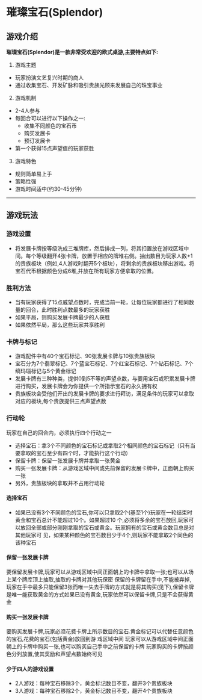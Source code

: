 # 璀璨宝石(Splendor)

## 游戏介绍

**璀璨宝石(Splendor)是一款非常受欢迎的欧式桌游,主要特点如下:**

1. 游戏主题
- 玩家扮演文艺复兴时期的商人
- 通过收集宝石、开发矿脉和吸引贵族光顾来发展自己的珠宝事业

2. 游戏机制
- 2-4人参与
- 每回合可以进行以下操作之一:
  - 收集不同颜色的宝石币
  - 购买发展卡
  - 预订发展卡
- 第一个获得15点声望值的玩家获胜

3. 游戏特色
- 规则简单易上手
- 策略性强
- 游戏时间适中(约30-45分钟)

***

## 游戏玩法

### 游戏设置

- 将发展卡牌按等级洗成三堆牌库，然后排成一列，将其扣置放在游戏区域中间。每个等级翻开4张卡牌，放置于相应的牌堆右侧。抽出数目为玩家人数+1的贵族板块（例如,4人游戏时翻开5个板块），将剩余的贵族板块移出游戏。将宝石代币根据颜色分成6堆,并放在所有玩家方便拿取的位置。

### 胜利方法

- 当有玩家获得了15点威望点数时，完成当前一轮，让每位玩家都进行了相同数量的回合，此时胜利点数最多的玩家获胜
- 如果平局，则购买发展卡牌最少的人获胜
- 如果依然平局，那么这些玩家共享胜利

### 卡牌与标记

- 游戏配件中有40个宝石标记、90张发展卡牌与10张贵族板块
- 宝石分为7个翡翠标记、7个蓝宝石标记、7个红宝石标记、7个钻石标记、7个缟玛瑙标记与5个黄金标记
- 发展卡牌有三种种类，提供0到5不等的声望点数，与要用宝石或积累发展卡牌进行购买，发展卡牌会为你提供一个所指示宝石的永久拥有权
- 贵族板块会受他们开出的发展卡牌的要求进行拜访，满足条件的玩家可以拿取对应的板块,每个贵族提供三点声望点数

### 行动轮

玩家在自己的回合内，必须执行四个行动之一

- 选择宝石：拿3个不同颜色的宝石标记或拿取2个相同颜色的宝石标记（只有当要拿取的宝石至少有四个时，才能执行这个行动）
- 保留卡牌：保留一张发展卡牌并拿取一张黄金
- 购买一张发展卡牌：从游戏区域中间或先前保留的发展卡牌中，正面朝上购买一张
- 另外，贵族板块的拿取并不占用行动轮

#### 选择宝石

- 如果已没有3个不同颜色的宝石,你可以只拿取2个(基至1个)玩家在一轮结束时黄金和宝石总计不能超过10个。如果超过10
个,必须将多余的宝石放回,玩家可以放回全部或部分刚刚拿取的宝石或黄金。玩家拥有的宝石或黄金数目总是对其他玩家可
见，如果某种颜色的宝石数目少于4个,则玩家不能拿取2个同色的该种宝石

#### 保留一张发展卡牌
要保留发展卡牌,玩家可以从游戏区域中间正面朝上的卡牌中拿取一张;也可以从场上某个牌库顶上抽取,抽取的卡牌对其他玩保密
保留的卡牌留在手中,不能被弃掉,玩家在手中最多只能保留3张而唯一失去手牌的方式就是将其购买(见下),保留卡牌
是唯一能获取黄金的方式如果已没有黄金,玩家依然可以保留卡牌,只是不会获得黄金

#### 购买一张发展卡牌
要购买发展卡牌,玩家必须花费卡牌上所示数目的宝石.黄金标记可以代替任意颜色的宝石,花费的宝石(包括黄金)放回到游
戏区域中间
玩家可以从游戏区域中间正面朝上的卡牌中购买一张,也可以购买自己手中之前保留的卡牌
玩家购买的卡牌按颜色分列放置,使其奖励和声望点数始终可见

#### 少于四人的游戏设置

- 2人游戏：每种宝石移除3个，黄金标记数目不变，翻开3个贵族板块
- 3人游戏：每种宝石移除2个，黄金标记数目不变，翻开4个贵族板块

